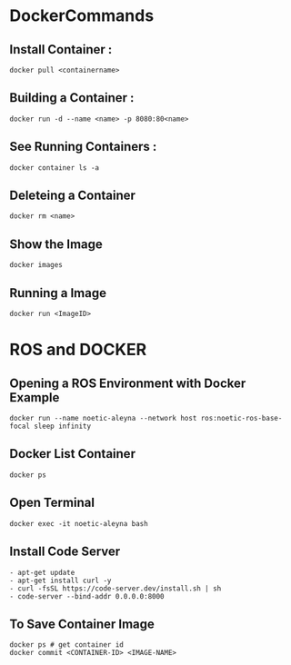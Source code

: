 # DockerCommands

## Install Container :
```
docker pull <containername>
```

## Building a Container :
```
docker run -d --name <name> -p 8080:80<name>
```

## See Running Containers :
```
docker container ls -a
```

## Deleteing a Container
```
docker rm <name>
```

## Show the Image 
```
docker images
```

## Running a Image
```
docker run <ImageID>
```

# ROS and DOCKER
## Opening a ROS Environment with Docker Example
```
docker run --name noetic-aleyna --network host ros:noetic-ros-base-focal sleep infinity
```
## Docker List Container
```
docker ps
```
## Open Terminal
```
docker exec -it noetic-aleyna bash
```
## Install Code Server
```
- apt-get update
- apt-get install curl -y
- curl -fsSL https://code-server.dev/install.sh | sh
- code-server --bind-addr 0.0.0.0:8000
```
## To Save Container Image
```
docker ps # get container id
docker commit <CONTAINER-ID> <IMAGE-NAME>

```

